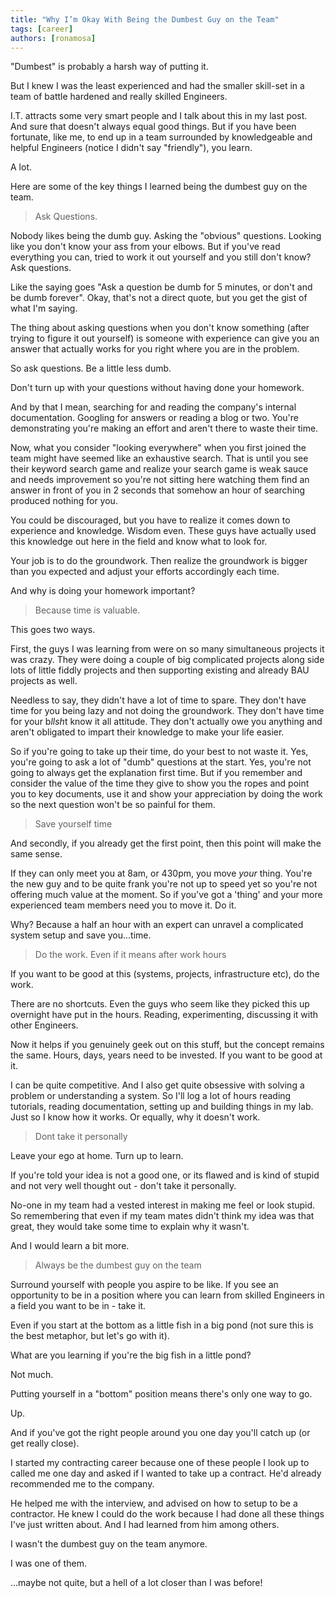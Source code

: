 ```yaml
---
title: "Why I’m Okay With Being the Dumbest Guy on the Team"
tags: [career]
authors: [ronamosa]
---
```


"Dumbest" is probably a harsh way of putting it.

But I knew I was the least experienced and had the smaller skill-set in a team of battle hardened and really skilled Engineers.

I.T. attracts some very smart people and I talk about this in my last post. And sure that doesn't always equal good things. But if you have been fortunate, like me, to end up in a team surrounded by knowledgeable and helpful Engineers (notice I didn't say "friendly"), you learn.

A lot.

Here are some of the key things I learned being the dumbest guy on the team.

<!--truncate-->

> Ask Questions.

Nobody likes being the dumb guy. Asking the "obvious" questions. Looking like you don't know your ass from your elbows. But if you've read everything you can, tried to work it out yourself and you still don't know? Ask questions.

Like the saying goes "Ask a question be dumb for 5 minutes, or don't and be dumb forever". Okay, that's not a direct quote, but you get the gist of what I'm saying.

The thing about asking questions when you don't know something (after trying to figure it out yourself) is someone with experience can give you an answer that actually works for you right where you are in the problem.

So ask questions. Be a little less dumb.

Don't turn up with your questions without having done your homework.

And by that I mean, searching for and reading the company's internal documentation. Googling for answers or reading a blog or two. You're demonstrating you're making an effort and aren't there to waste their time.

Now, what you consider "looking everywhere" when you first joined the team might have seemed like an exhaustive search. That is until you see their keyword search game and realize your search game is weak sauce and needs improvement so you're not sitting here watching them find an answer in front of you in 2 seconds that somehow an hour of searching produced nothing for you.

You could be discouraged, but you have to realize it comes down to experience and knowledge. Wisdom even. These guys have actually used this knowledge out here in the field and know what to look for.

Your job is to do the groundwork. Then realize the groundwork is bigger than you expected and adjust your efforts accordingly each time.

And why is doing your homework important?

> Because time is valuable.

This goes two ways.

First, the guys I was learning from were on so many simultaneous projects it was crazy. They were doing a couple of big complicated projects along side lots of little fiddly projects and then supporting existing and already BAU projects as well.

Needless to say, they didn't have a lot of time to spare. They don't have time for you being lazy and not doing the groundwork. They don't have time for your b*llsh*t know it all attitude. They don't actually owe you anything and aren't obligated to impart their knowledge to make your life easier.

So if you're going to take up their time, do your best to not waste it. Yes, you're going to ask a lot of "dumb" questions at the start. Yes, you're not going to always get the explanation first time. But if you remember and consider the value of the time they give to show you the ropes and point you to key documents, use it and show your appreciation by doing the work so the next question won't be so painful for them.

> Save yourself time

And secondly, if you already get the first point, then this point will make the same sense.

If they can only meet you at 8am, or 430pm, you move _your_ thing. You're the new guy and to be quite frank you're not up to speed yet so you're not offering much value at the moment. So if you've got a 'thing' and your more experienced team members need you to move it. Do it.

Why? Because a half an hour with an expert can unravel a complicated system setup and save you...time.

> Do the work. Even if it means after work hours

If you want to be good at this (systems, projects, infrastructure etc), do the work.

There are no shortcuts. Even the guys who seem like they picked this up overnight have put in the hours. Reading, experimenting, discussing it with other Engineers.

Now it helps if you genuinely geek out on this stuff, but the concept remains the same. Hours, days, years need to be invested. If you want to be good at it.

I can be quite competitive. And I also get quite obsessive with solving a problem or understanding a system. So I'll log a lot of hours reading tutorials, reading documentation, setting up and building things in my lab. Just so I know how it works. Or equally, why it doesn't work.

> Dont take it personally

Leave your ego at home. Turn up to learn.

If you're told your idea is not a good one, or its flawed and is kind of stupid and not very well thought out - don't take it personally.

No-one in my team had a vested interest in making me feel or look stupid. So remembering that even if my team mates didn't think my idea was that great, they would take some time to explain why it wasn't.

And I would learn a bit more.

> Always be the dumbest guy on the team

Surround yourself with people you aspire to be like. If you see an opportunity to be in a position where you can learn from skilled Engineers in a field you want to be in - take it.

Even if you start at the bottom as a little fish in a big pond (not sure this is the best metaphor, but let's go with it).

What are you learning if you're the big fish in a little pond?

Not much.

Putting yourself in a "bottom" position means there's only one way to go.

Up.

And if you've got the right people around you one day you'll catch up (or get really close).

I started my contracting career because one of these people I look up to called me one day and asked if I wanted to take up a contract. He'd already recommended me to the company.

He helped me with the interview, and advised on how to setup to be a contractor. He knew I could do the work because I had done all these things I've just written about. And I had learned from him among others.

I wasn't the dumbest guy on the team anymore.

I was one of them.

...maybe not quite, but a hell of a lot closer than I was before!
